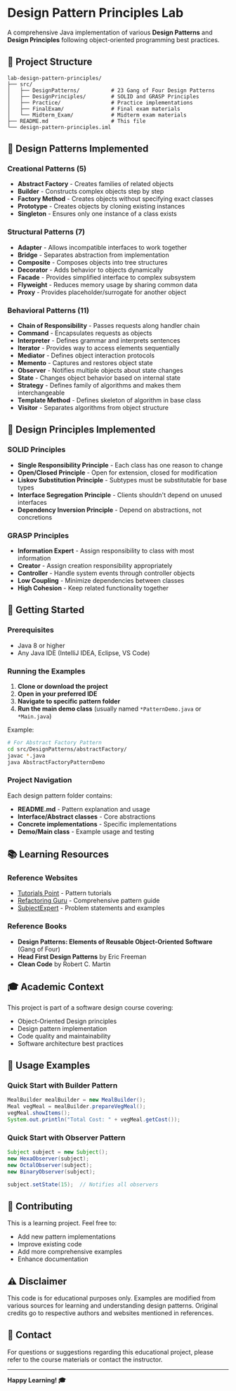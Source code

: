 # Design Pattern Principles Lab

A comprehensive Java implementation of various **Design Patterns** and **Design Principles** following object-oriented programming best practices.

## 📁 Project Structure

```
lab-design-pattern-principles/
├── src/
│   ├── DesignPatterns/          # 23 Gang of Four Design Patterns
│   ├── DesignPrinciples/        # SOLID and GRASP Principles
│   ├── Practice/                # Practice implementations
│   ├── FinalExam/               # Final exam materials
│   └── Midterm_Exam/            # Midterm exam materials
├── README.md                    # This file
└── design-pattern-principles.iml
```

## 🎯 Design Patterns Implemented

### Creational Patterns (5)

- **Abstract Factory** - Creates families of related objects
- **Builder** - Constructs complex objects step by step
- **Factory Method** - Creates objects without specifying exact classes
- **Prototype** - Creates objects by cloning existing instances
- **Singleton** - Ensures only one instance of a class exists

### Structural Patterns (7)

- **Adapter** - Allows incompatible interfaces to work together
- **Bridge** - Separates abstraction from implementation
- **Composite** - Composes objects into tree structures
- **Decorator** - Adds behavior to objects dynamically
- **Facade** - Provides simplified interface to complex subsystem
- **Flyweight** - Reduces memory usage by sharing common data
- **Proxy** - Provides placeholder/surrogate for another object

### Behavioral Patterns (11)

- **Chain of Responsibility** - Passes requests along handler chain
- **Command** - Encapsulates requests as objects
- **Interpreter** - Defines grammar and interprets sentences
- **Iterator** - Provides way to access elements sequentially
- **Mediator** - Defines object interaction protocols
- **Memento** - Captures and restores object state
- **Observer** - Notifies multiple objects about state changes
- **State** - Changes object behavior based on internal state
- **Strategy** - Defines family of algorithms and makes them interchangeable
- **Template Method** - Defines skeleton of algorithm in base class
- **Visitor** - Separates algorithms from object structure

## 🔧 Design Principles Implemented

### SOLID Principles

- **Single Responsibility Principle** - Each class has one reason to change
- **Open/Closed Principle** - Open for extension, closed for modification
- **Liskov Substitution Principle** - Subtypes must be substitutable for base types
- **Interface Segregation Principle** - Clients shouldn't depend on unused interfaces
- **Dependency Inversion Principle** - Depend on abstractions, not concretions

### GRASP Principles

- **Information Expert** - Assign responsibility to class with most information
- **Creator** - Assign creation responsibility appropriately
- **Controller** - Handle system events through controller objects
- **Low Coupling** - Minimize dependencies between classes
- **High Cohesion** - Keep related functionality together

## 🚀 Getting Started

### Prerequisites

- Java 8 or higher
- Any Java IDE (IntelliJ IDEA, Eclipse, VS Code)

### Running the Examples

1. **Clone or download the project**
2. **Open in your preferred IDE**
3. **Navigate to specific pattern folder**
4. **Run the main demo class** (usually named `*PatternDemo.java` or `*Main.java`)

Example:

```bash
# For Abstract Factory Pattern
cd src/DesignPatterns/abstractFactory/
javac *.java
java AbstractFactoryPatternDemo
```

### Project Navigation

Each design pattern folder contains:

- **README.md** - Pattern explanation and usage
- **Interface/Abstract classes** - Core abstractions
- **Concrete implementations** - Specific implementations
- **Demo/Main class** - Example usage and testing

## 📚 Learning Resources

### Reference Websites

- [Tutorials Point](https://www.tutorialspoint.com/) - Pattern tutorials
- [Refactoring Guru](https://refactoring.guru/) - Comprehensive pattern guide
- [SubjectExpert](https://subexpert.com/) - Problem statements and examples

### Reference Books

- **Design Patterns: Elements of Reusable Object-Oriented Software** (Gang of Four)
- **Head First Design Patterns** by Eric Freeman
- **Clean Code** by Robert C. Martin

## 🎓 Academic Context

This project is part of a software design course covering:

- Object-Oriented Design principles
- Design pattern implementation
- Code quality and maintainability
- Software architecture best practices

## 📝 Usage Examples

### Quick Start with Builder Pattern

```java
MealBuilder mealBuilder = new MealBuilder();
Meal vegMeal = mealBuilder.prepareVegMeal();
vegMeal.showItems();
System.out.println("Total Cost: " + vegMeal.getCost());
```

### Quick Start with Observer Pattern

```java
Subject subject = new Subject();
new HexaObserver(subject);
new OctalObserver(subject);
new BinaryObserver(subject);

subject.setState(15);  // Notifies all observers
```

## 🤝 Contributing

This is a learning project. Feel free to:

- Add new pattern implementations
- Improve existing code
- Add more comprehensive examples
- Enhance documentation

## ⚠️ Disclaimer

This code is for educational purposes only. Examples are modified from various sources for learning and understanding design patterns. Original credits go to respective authors and websites mentioned in references.

## 📧 Contact

For questions or suggestions regarding this educational project, please refer to the course materials or contact the instructor.

---

**Happy Learning! 🎓**
